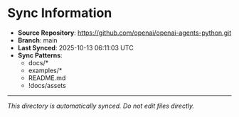 # Sync Information

- **Source Repository**: https://github.com/openai/openai-agents-python.git
- **Branch**: main
- **Last Synced**: 2025-10-13 06:11:03 UTC
- **Sync Patterns**:
  - docs/*
  - examples/*
  - README.md
  - !docs/assets

---
*This directory is automatically synced. Do not edit files directly.*
